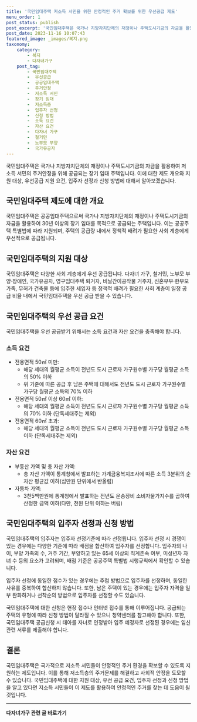 ```yaml
---
title: '국민임대주택 저소득 서민을 위한 안정적인 주거 확보를 위한 우선공급 제도'
menu_order: 1
post_status: publish
post_excerpt: '국민임대주택은 국가나 지방자치단체의 재정이나 주택도시기금의 자금을 활용하여 저소득 서민의 주거안정을 위해 공급되는 장기 임대 주택입니다. 이에 대한 제도 개요와 지원 대상, 우선공급 지원 요건, 입주자 선정과 신청 방법에 대해서 알아보겠습니다.'
post_date: 2023-11-16 10:07:43
featured_image: _images/복지.png
taxonomy:
    category:
        - 복지
        - 다자녀가구
    post_tag:
        - 국민임대주택
        -  우선공급
        -  공공임대주택
        -  주거안정
        -  저소득 서민
        -  장기 임대
        -  저소득층
        -  입주자 선정
        -  신청 방법
        -  소득 요건
        -  자산 요건
        -  다자녀 가구
        -  철거민
        -  노부모 부양
        -  국가유공자
---
```




국민임대주택은 국가나 지방자치단체의 재정이나 주택도시기금의 자금을 활용하여 저소득 서민의 주거안정을 위해 공급되는 장기 임대 주택입니다. 이에 대한 제도 개요와 지원 대상, 우선공급 지원 요건, 입주자 선정과 신청 방법에 대해서 알아보겠습니다.

## 국민임대주택 제도에 대한 개요

국민임대주택은 공공임대주택으로써 국가나 지방자치단체의 재정이나 주택도시기금의 자금을 활용하여 30년 이상의 장기 임대를 목적으로 공급되는 주택입니다. 이는 공공주택 특별법에 따라 지원되며, 주택의 공급량 내에서 정책적 배려가 필요한 사회 계층에게 우선적으로 공급됩니다.

## 국민임대주택의 지원 대상

국민임대주택은 다양한 사회 계층에게 우선 공급됩니다. 다자녀 가구, 철거민, 노부모 부양·장애인, 국가유공자, 영구임대주택 퇴거자, 비닐간이공작물 거주자, 신혼부부·한부모 가족, 무허가 건축물 등에 입주한 세입자 등 정책적 배려가 필요한 사회 계층이 일정 공급 비율 내에서 국민임대주택을 우선 공급 받을 수 있습니다.

## 국민임대주택의 우선 공급 요건

국민임대주택을 우선 공급받기 위해서는 소득 요건과 자산 요건을 충족해야 합니다.

### 소득 요건

- 전용면적 50㎡ 미만:
	- 해당 세대의 월평균 소득이 전년도 도시 근로자 가구원수별 가구당 월평균 소득의 50% 이하
	- 위 기준에 따른 공급 후 남은 주택에 대해서도 전년도 도시 근로자 가구원수별 가구당 월평균 소득의 70% 이하
- 전용면적 50㎡ 이상 60㎡ 이하:
	- 해당 세대의 월평균 소득이 전년도 도시 근로자 가구원수별 가구당 월평균 소득의 70% 이하 (단독세대주는 제외)
- 전용면적 60㎡ 초과:
	- 해당 세대의 월평균 소득이 전년도 도시 근로자 가구원수별 가구당 월평균 소득 이하 (단독세대주는 제외)

### 자산 요건

- 부동산 가액 및 총 자산 가액:
	- 총 자산 가액이 통계청에서 발표하는 가계금융복지조사에 따른 소득 3분위의 순 자산 평균값 이하(십만원 단위에서 반올림)
- 자동차 가액:
	- 3천5백만원에 통계청에서 발표하는 전년도 운송장비 소비자물가지수를 곱하여 산정한 금액 이하(다만, 천원 단위 이하는 버림)

## 국민임대주택의 입주자 선정과 신청 방법

국민임대주택의 입주자는 입주자 선정기준에 따라 선정됩니다. 입주자 선정 시 경쟁이 있는 경우에는 다양한 기준에 따라 배점을 합산하여 입주자를 선정합니다. 입주자의 나이, 부양 가족의 수, 거주 기간, 부양하고 있는 65세 이상의 직계존속 여부, 미성년자 자녀 수 등의 요소가 고려되며, 배점 기준은 공공주택 특별법 시행규칙에서 확인할 수 있습니다.

입주자 선정에 동일한 점수가 있는 경우에는 추첨 방법으로 입주자를 선정하며, 동일한 사유를 중복하여 합산하지 않습니다. 또한, 남은 주택이 있는 경우에는 입주자 자격을 일부 완화하거나 선착순의 방법으로 입주자를 선정할 수도 있습니다.

국민임대주택에 대한 신청은 현장 접수나 인터넷 접수를 통해 이루어집니다. 공급되는 주택의 유형에 따라 신청 방법이 달라질 수 있으니 청약센터를 참고해야 합니다. 또한, 국민임대주택 공급신청 시 태아를 자녀로 인정받아 입주 예정자로 선정된 경우에는 임신 관련 서류를 제출해야 합니다.

## 결론

국민임대주택은 국가적으로 저소득 서민들이 안정적인 주거 환경을 확보할 수 있도록 지원하는 제도입니다. 이를 통해 저소득층의 주거문제를 해결하고 사회적 안정을 도모할 수 있습니다. 국민임대주택에 대한 지원 대상, 우선 공급 요건, 입주자 선정과 신청 방법을 알고 있다면 저소득 서민들이 이 제도를 활용하여 안정적인 주거를 찾는 데 도움이 될 것입니다.


<!-- wp:separator -->
<hr class="wp-block-separator has-alpha-channel-opacity"/>
<!-- /wp:separator -->

<!-- wp:group {"backgroundColor":"base","layout":{"type":"constrained"}} -->
<div class="wp-block-group has-base-background-color has-background"><!-- wp:paragraph {"align":"center","fontSize":"medium"} -->
<p class="has-text-align-center has-large-font-size"><strong>다자녀가구 관련 글 바로가기</strong></p>
<!-- /wp:paragraph -->


<!-- wp:latest-posts
{"categories":[{"id":22700,"count":19,"description":"","link":"https://uknowlaw.com/category/%eb%8b%a4%ec%9e%90%eb%85%80%ea%b0%80%ea%b5%ac/","name":"다자녀가구","slug":"다자녀가구","taxonomy":"category","parent":0,"meta":[],"_links":{"self":[{"href":"https://uknowlaw.com/wp-json/wp/v2/categories/22700"}],"collection":[{"href":"https://uknowlaw.com/wp-json/wp/v2/categories"}],"about":[{"href":"https://uknowlaw.com/wp-json/wp/v2/taxonomies/category"}],"wp:post_type":[{"href":"https://uknowlaw.com/wp-json/wp/v2/posts?categories=22700"}],"curies":[{"name":"wp","href":"https://api.w.org/{rel}","templated":true}]}}],"postsToShow":100,"excerptLength":28,"postLayout":"grid","columns":2,"featuredImageAlign":"left","featuredImageSizeSlug":"large","fontSize":"small"} /--></div>
<!-- /wp:group -->
